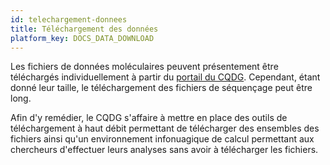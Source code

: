 ```yaml
---
id: telechargement-donnees
title: Téléchargement des données
platform_key: DOCS_DATA_DOWNLOAD
---
```


Les fichiers de données moléculaires peuvent présentement être téléchargés individuellement à partir du [portail du CQDG](https://plateforme.cqdg.ca). Cependant, étant donné leur taille, le téléchargement des fichiers de séquençage peut être long. 

Afin d'y remédier, le CQDG s'affaire à mettre en place des outils de téléchargement à haut débit permettant de télécharger des ensembles des fichiers ainsi qu'un environnement infonuagique de calcul permettant aux chercheurs d'effectuer leurs analyses sans avoir à télécharger les fichiers.   
